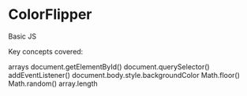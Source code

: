 # ColorFlipper

Basic JS

Key concepts covered:

arrays
document.getElementById()
document.querySelector()
addEventListener()
document.body.style.backgroundColor
Math.floor()
Math.random()
array.length
